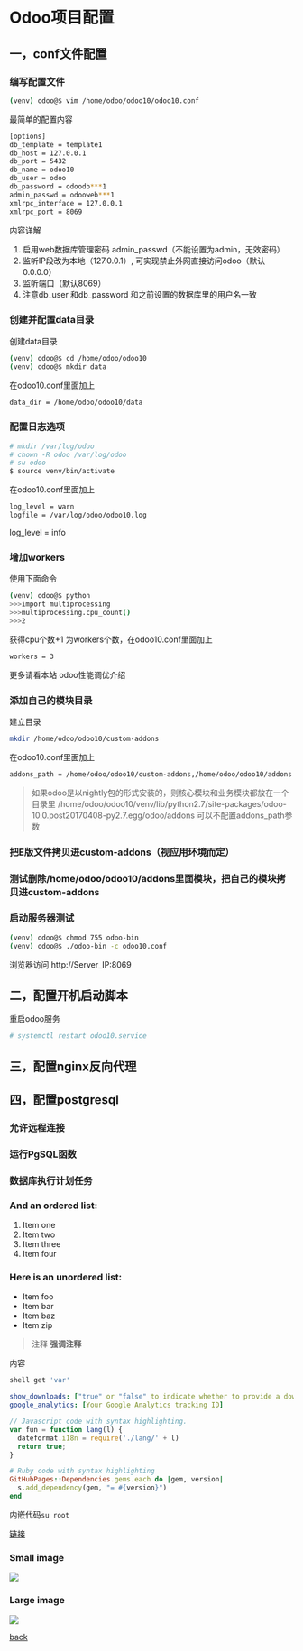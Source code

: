 # Odoo项目配置

## 一，conf文件配置
### 编写配置文件
```sh
(venv) odoo@$ vim /home/odoo/odoo10/odoo10.conf
```
最简单的配置内容
```sh
[options]
db_template = template1
db_host = 127.0.0.1
db_port = 5432
db_name = odoo10
db_user = odoo
db_password = odoodb***1
admin_passwd = odooweb***1
xmlrpc_interface = 127.0.0.1
xmlrpc_port = 8069
```
内容详解
1. 启用web数据库管理密码 admin_passwd（不能设置为admin，无效密码）
2. 监听IP段改为本地（127.0.0.1）, 可实现禁止外网直接访问odoo（默认0.0.0.0）
3. 监听端口（默认8069）
4. 注意db_user 和db_password 和之前设置的数据库里的用户名一致



### 创建并配置data目录
创建data目录
```sh
(venv) odoo@$ cd /home/odoo/odoo10
(venv) odoo@$ mkdir data
```
在odoo10.conf里面加上
```sh
data_dir = /home/odoo/odoo10/data
```

### 配置日志选项
```sh
# mkdir /var/log/odoo
# chown -R odoo /var/log/odoo
# su odoo
$ source venv/bin/activate
```

在odoo10.conf里面加上
```sh
log_level = warn
logfile = /var/log/odoo/odoo10.log
```
log_level = info

### 增加workers
使用下面命令
```sh
(venv) odoo@$ python
>>>import multiprocessing
>>>multiprocessing.cpu_count()
>>>2
```
获得cpu个数+1 为workers个数，在odoo10.conf里面加上
```sh
workers = 3
```
更多请看本站 odoo性能调优介绍

### 添加自己的模块目录
建立目录
```sh
mkdir /home/odoo/odoo10/custom-addons
```
在odoo10.conf里面加上
```sh
addons_path = /home/odoo/odoo10/custom-addons,/home/odoo/odoo10/addons
```

> 如果odoo是以nightly包的形式安装的，则核心模块和业务模块都放在一个目录里
/home/odoo/odoo10/venv/lib/python2.7/site-packages/odoo-10.0.post20170408-py2.7.egg/odoo/addons
> 可以不配置addons_path参数

### 把E版文件拷贝进custom-addons（视应用环境而定）
### 测试删除/home/odoo/odoo10/addons里面模块，把自己的模块拷贝进custom-addons


### 启动服务器测试
```sh
(venv) odoo@$ chmod 755 odoo-bin
(venv) odoo@$ ./odoo-bin -c odoo10.conf
```

浏览器访问 http://Server_IP:8069




## 二，配置开机启动脚本

重启odoo服务
```sh
# systemctl restart odoo10.service
```



## 三，配置nginx反向代理



## 四，配置postgresql
### 允许远程连接

### 运行PgSQL函数

### 数据库执行计划任务




### And an ordered list:
1.  Item one
1.  Item two
1.  Item three
1.  Item four

### Here is an unordered list:
*   Item foo
*   Item bar
*   Item baz
*   Item zip

> 注释
> **强调注释**

内容

```sh
shell get 'var'
```

```yml
show_downloads: ["true" or "false" to indicate whether to provide a download URL]
google_analytics: [Your Google Analytics tracking ID]
```

```js
// Javascript code with syntax highlighting.
var fun = function lang(l) {
  dateformat.i18n = require('./lang/' + l)
  return true;
}
```

```ruby
# Ruby code with syntax highlighting
GitHubPages::Dependencies.gems.each do |gem, version|
  s.add_dependency(gem, "= #{version}")
end
```

内嵌代码`su root`

[链接](http://123.com/art/abc.htm)

### Small image

![](https://assets-cdn.github.com/images/icons/emoji/octocat.png)

### Large image

![](https://guides.github.com/activities/hello-world/branching.png)

[back](../)